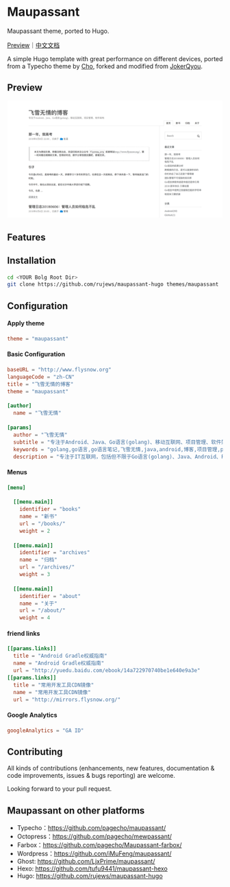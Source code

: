 # Maupassant
Maupassant theme, ported to Hugo.

[Preview](http://www.flysnow.com)｜[中文文档](README_Zh.md)

A simple Hugo template with great performance on different devices, ported from a Typecho theme by [Cho](https://github.com/pagecho/maupassant/), forked and modified from [JokerQyou](https://github.com/JokerQyou/maupassant-hugo).

## Preview

![template preview](./preview.png "Maupassant template preview")

## Features

## Installation

```bash
cd <YOUR Bolg Root Dir>
git clone https://github.com/rujews/maupassant-hugo themes/maupassant
```

## Configuration

#### Apply theme

```toml
theme = "maupassant"
```

#### Basic Configuration

```toml
baseURL = "http://www.flysnow.org"
languageCode = "zh-CN"
title = "飞雪无情的博客"
theme = "maupassant"

[author]
  name = "飞雪无情"

[params]
  author = "飞雪无情"
  subtitle = "专注于Android、Java、Go语言(golang)、移动互联网、项目管理、软件架构"
  keywords = "golang,go语言,go语言笔记,飞雪无情,java,android,博客,项目管理,python,软件架构,公众号,小程序"
  description = "专注于IT互联网，包括但不限于Go语言(golang)、Java、Android、Python、项目管理、抖音分析、软件架构等"
```

#### Menus

```toml
[menu]

  [[menu.main]]
    identifier = "books"
    name = "新书"
    url = "/books/"
    weight = 2

  [[menu.main]]
    identifier = "archives"
    name = "归档"
    url = "/archives/"
    weight = 3

  [[menu.main]]
    identifier = "about"
    name = "关于"
    url = "/about/"
    weight = 4
```

#### friend links

```toml
[[params.links]]
  title = "Android Gradle权威指南"
  name = "Android Gradle权威指南"
  url = "http://yuedu.baidu.com/ebook/14a722970740be1e640e9a3e"
[[params.links]]
  title = "常用开发工具CDN镜像"
  name = "常用开发工具CDN镜像"
  url = "http://mirrors.flysnow.org/"
```

#### Google Analytics

```toml
googleAnalytics = "GA ID"
```

## Contributing

All kinds of contributions (enhancements, new features, documentation & code improvements, issues & bugs reporting) are welcome.

Looking forward to your pull request.

## Maupassant on other platforms

+ Typecho：https://github.com/pagecho/maupassant/
+ Octopress：https://github.com/pagecho/mewpassant/
+ Farbox：https://github.com/pagecho/Maupassant-farbox/
+ Wordpress：https://github.com/iMuFeng/maupassant/
+ Ghost: https://github.com/LjxPrime/maupassant/
+ Hexo: https://github.com/tufu9441/maupassant-hexo
+ Hugo: https://github.com/rujews/maupassant-hugo
